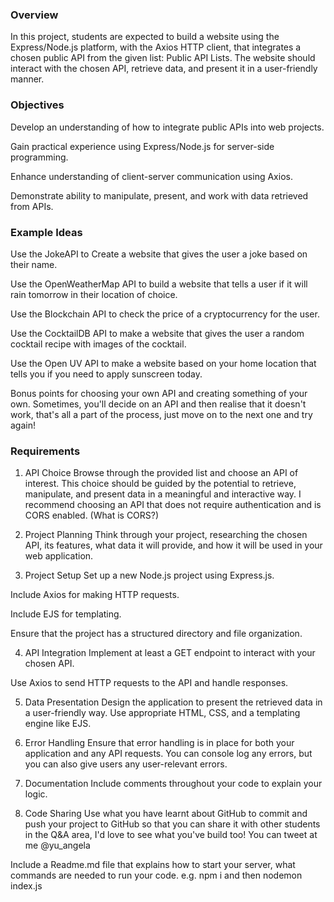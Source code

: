### Overview

In this project, students are expected to build a website using the Express/Node.js platform, with the Axios HTTP client, that integrates a chosen public API from the given list: Public API Lists. The website should interact with the chosen API, retrieve data, and present it in a user-friendly manner.

### Objectives

Develop an understanding of how to integrate public APIs into web projects.

Gain practical experience using Express/Node.js for server-side programming.

Enhance understanding of client-server communication using Axios.

Demonstrate ability to manipulate, present, and work with data retrieved from APIs.

### Example Ideas

Use the JokeAPI to Create a website that gives the user a joke based on their name.

Use the OpenWeatherMap API to build a website that tells a user if it will rain tomorrow in their location of choice.

Use the Blockchain API to check the price of a cryptocurrency for the user.

Use the CocktailDB API to make a website that gives the user a random cocktail recipe with images of the cocktail.

Use the Open UV API to make a website based on your home location that tells you if you need to apply sunscreen today.

Bonus points for choosing your own API and creating something of your own. Sometimes, you'll decide on an API and then realise that it doesn't work, that's all a part of the process, just move on to the next one and try again!

### Requirements

1. API Choice
   Browse through the provided list and choose an API of interest. This choice should be guided by the potential to retrieve, manipulate, and present data in a meaningful and interactive way. I recommend choosing an API that does not require authentication and is CORS enabled. (What is CORS?)

2. Project Planning
   Think through your project, researching the chosen API, its features, what data it will provide, and how it will be used in your web application.

3. Project Setup
   Set up a new Node.js project using Express.js.

Include Axios for making HTTP requests.

Include EJS for templating.

Ensure that the project has a structured directory and file organization.

4. API Integration
   Implement at least a GET endpoint to interact with your chosen API.

Use Axios to send HTTP requests to the API and handle responses.

5. Data Presentation
   Design the application to present the retrieved data in a user-friendly way. Use appropriate HTML, CSS, and a templating engine like EJS.

6. Error Handling
   Ensure that error handling is in place for both your application and any API requests. You can console log any errors, but you can also give users any user-relevant errors.

7. Documentation
   Include comments throughout your code to explain your logic.

8. Code Sharing
   Use what you have learnt about GitHub to commit and push your project to GitHub so that you can share it with other students in the Q&A area, I'd love to see what you've build too! You can tweet at me @yu_angela

Include a Readme.md file that explains how to start your server, what commands are needed to run your code. e.g. npm i and then nodemon index.js
